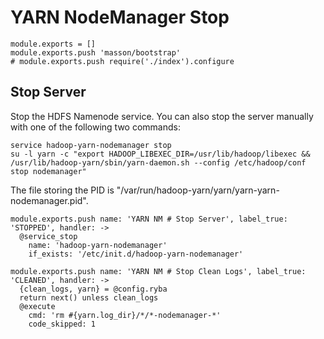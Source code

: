 
# YARN NodeManager Stop

    module.exports = []
    module.exports.push 'masson/bootstrap'
    # module.exports.push require('./index').configure

## Stop Server

Stop the HDFS Namenode service. You can also stop the server manually with one of
the following two commands:

```
service hadoop-yarn-nodemanager stop
su -l yarn -c "export HADOOP_LIBEXEC_DIR=/usr/lib/hadoop/libexec && /usr/lib/hadoop-yarn/sbin/yarn-daemon.sh --config /etc/hadoop/conf stop nodemanager"
```

The file storing the PID is "/var/run/hadoop-yarn/yarn/yarn-yarn-nodemanager.pid".

    module.exports.push name: 'YARN NM # Stop Server', label_true: 'STOPPED', handler: ->
      @service_stop
        name: 'hadoop-yarn-nodemanager'
        if_exists: '/etc/init.d/hadoop-yarn-nodemanager'

    module.exports.push name: 'YARN NM # Stop Clean Logs', label_true: 'CLEANED', handler: ->
      {clean_logs, yarn} = @config.ryba
      return next() unless clean_logs
      @execute
        cmd: 'rm #{yarn.log_dir}/*/*-nodemanager-*'
        code_skipped: 1
